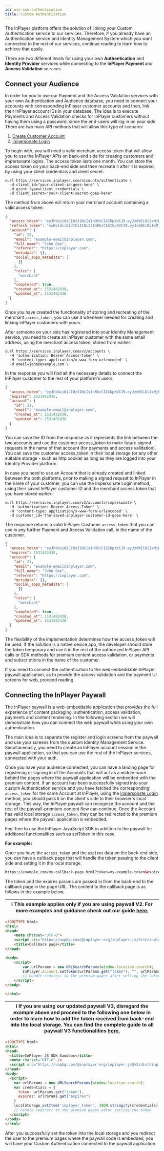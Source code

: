 ```yaml
---
id: use-own-authentication
title: Custom Authentication
---
```


The InPlayer platform offers the solution of linking your Custom Authentication service to our services. Therefore, if you already have an Authentication service and Identity Management System which you want connected to the rest of our services, continue reading to learn how to achieve that easily.  

There are two different levels for using your own **Authentication** and **Identity Provider** services while connecting to the **InPlayer Payment** and **Access Validation** services.

## Connect your Audience

In order for you to use our Payment and the Access Validation services with your own Authentication and Audience database, you need to connect your accounts with corresponding InPlayer customer accounts and then, link their InPlayer account IDs in your database. The idea is to execute Payments and Access Validation checks for InPlayer customers without having them using a password, since the end-users will log in on your side. There are two main API methods that will allow this type of scenario:

1. [Create Customer Account](https://docs.inplayer.com/api/accounts/#operation/v2createAccount) 
2. [Impersonate Login](https://docs.inplayer.com/api/accounts/#operation/v2impersonate) 

To begin with, you will need a valid merchant access token that will allow you to use the InPlayer APIs on back-end side for creating customers and impersonate logins. The access token lasts one month. You can store the access token on your back-end side and then recreate it after it is expired, by using your client credentials and client secret:

```curl
curl https://services.inplayer.com/accounts/authenticate \
  -d client_id="your-client-id-goes-here" \
  -d grant_type=client_credentials \
  -d client_secret="your-client-secret-goes-here"
```

The method from above will return your merchant account containing a valid access token:

```json
{
  "access_token": "eyJhbGciOiJIUzI1NiIsInR5cCI6IkpXVCJ9.eyJzdWIiOiIxMjM0NTY3ODkwIiwibmFtZSI6IkpvaG4gRG9lIiwiaWF0IjoxNTE2MjM5MDIyfQ.SflKxwRJSMeKKF2QT4fwpMeJf36POk6yJV_adQssw5c",
  "refresh_token": "swKbldciOiJIUzI1NiIsInR5cCI6IkpXVCJ9.eyJzdWIiOiIxMjM0NTY3ODkwIiwibmFtZSI6IkpvaG4gRG9lIiwiaWF0IjoxNTE2MjM5MDIyfQ.SflKxwRJSMeKKF2QT4fwpMeJf36POk6yJV_adWAdzCa",
  "account": {
    "id": 21,
    "email": "example-email@inplayer.com",
    "full_name": "John Doe",
    "referrer": "https://inplayer.com",
    "metadata": {},
    "social_apps_metadata": [
      {}
    ],
    "roles": [
      "merchant"
    ],
    "completed": true,
    "created_at": 1531482438,
    "updated_at": 1531482438
  }
}
```

Once you have created the functionality of storing and recreating of the merchant `access_token`, you can use it whenever needed for creating and linking InPlayer customers with yours.

After someone on your side has registered into your Identity Management service, you need to create an InPlayer customer with the same email address, using the merchant access token, stored from earlier:

```curl
curl https://services.inplayer.com/v2/accounts \
  -H 'authorization: Bearer Access-Token' \
  -H 'content-type: application/x-www-form-urlencoded' \
  -d email=john@example.com \
```

In the response you will find all the necessary details to connect the InPlayer customer to the rest of your platform's users.

```json 
{
  "access_token": "eyJhbGciOiJIUzI1NiIsInR5cCI6IkpXVCJ9.eyJzdWIiOiIxMjM0NTY3ODkwIiwibmFtZSI6IkpvaG4gRG9lIiwiaWF0IjoxNTE2MjM5MDIyfQ.SflKxwRJSMeKKF2QT4fwpMeJf36POk6yJV_adQssw5c",
  "expires": 1531482438,
  "account": {
    "id": 21,
    "email": "example-email@inplayer.com",
    "created_at": 1531482438,
    "updated_at": 1531482438
  }
}
```

You can save the ID from the response as it represents the link between the two accounts and use the customer access_token to make future signed requests in the name of that account (for payments and access validation). You can save the customer access_token in their local storage (or any other suitable storage - such as http cookie) as long as they are logged into your Identity Provider platform.

In case you need to use an Account that is already created and linked between the both platforms, prior to making a signed request to InPlayer in the name of your customer, you can use the Impersonate Login method, using their saved InPlayer customer ID and the merchant access token that you have stored earlier:

```curl 
curl https://services.inplayer.com/v2/accounts/impersonate \
  -H 'authorization: Bearer Access-Token' \
  -H 'content-type: application/x-www-form-urlencoded' \
  -d customer_id='the-saved-inplayer-customer-id-goes-here' \
```

The response returns a valid InPlayer Customer `access_token` that you can use in any further Payment and Access Validation call, in the name of the customer.

```json
{
  "access_token": "eyJhbGciOiJIUzI1NiIsInR5cCI6IkpXVCJ9.eyJzdWIiOiIxMjM0NTY3ODkwIiwibmFtZSI6IkpvaG4gRG9lIiwiaWF0IjoxNTE2MjM5MDIyfQ.SflKxwRJSMeKKF2QT4fwpMeJf36POk6yJV_adQssw5c",
  "expires": 1531482438,
  "account": {
    "id": 21,
    "email": "example-email@inplayer.com",
    "full_name": "John Doe",
    "referrer": "https://inplayer.com",
    "metadata": {},
    "social_apps_metadata": [
      {}
    ],
    "roles": [
      "merchant"
    ],
    "completed": true,
    "created_at": 1531482438,
    "updated_at": 1531482438
  }
}
```

The flexibility of the implementation determines how the access_token will be used. If the solution is a native device app, the developer should store the token temporary and use it in the rest of the authorized InPlayer API calls or SDK methods for premium content access validation, or payments and subscriptions in the name of the customer.

If you need to connect the authentication to the web-embeddable InPlayer paywall application, as to provide the access validation and the payment UI screens for web, proceed reading.

## Connecting the InPlayer Paywall

The InPlayer paywall is a web-embeddable application that provides the full experience of content packaging, authentication, access validation, payments and content rendering. In the following section we will demonstrate how you can connect the web paywall while using your own authentication.

The main idea is to separate the register and login screens from the paywall and use your screens from the custom Identity Management Service. Simultaneously, you need to create an InPlayer account session in the paywall application, so that you can use the rest of the InPlayer services, connected with your auth.

Once you have your audience connected, you can have a landing page for registering or signing in of the Accounts that will act as a middle-ware behind the pages where the paywall application will be embedded with the premium content. If an account has been successfully signed into your custom Authentication service and you have fetched the corresponding `access_token` for the same Account at InPlayer, using the [Impersonate Login](https://docs.inplayer.com/api/accounts/#operation/v2impersonate) method, you should pass it on the client's side to their browser's local storage. This way, the InPlayer paywall can recognize the account and the rest of the paywall-premium-content flow can continue. Once the Account has valid local storage `access_token`, they can be redirected to the premium pages where the paywall application is embedded.

Feel free to use the InPlayer JavaScript SDK in addition to the paywall for additional functionalities such as setToken in this case.

**For example:**

Once you have the `access_token` and the `expires` data on the back-end side, you can have a callback page that will handle the token passing to the client side and setting it in the local storage.

```html
https://example.com/my-callback-page.html?token=my-example-token&expires=token-expires
```
The token and the expires params are passed in from the back-end to the callback page in the page URL. The content to the callback page is as follows in the example below.

| ℹ️ This example applies only if you are using paywall V2. For more examples and guidance check out our guide [here.](https://developers.inplayer.com/docs/paywall2/) |
| --- |

```html
<!DOCTYPE html>
<html>
<head>
    <meta charset="UTF-8">
    <script src="https://unpkg.com/@inplayer-org/inplayer.js/dist/inplayer.umd.js"></script>
    <title>Callback page</title>
</head>

<body>
    <script>
        var urlParams = new URLSearchParams(window.location.search);
        InPlayer.Account.setToken(urlParams.get("token"), "", urlParams.get("expires")); 
        // handle redirect to the premium pages after setting the token
    </script>
</body>

</html> 
```

| ℹ️ If you are using our updated paywall V3, disregard the example above and proceed to the following one below in order to learn how to add the token received from back-end into the local storage. You can find the complete guide to all paywall V3 functionalities [here.](https://developers.inplayer.com/docs/paywall3/) |
| --- |

```html
<!DOCTYPE html>
<html>
<head>
  <title>InPlayer JS SDK Sandbox</title>
  <meta charset="UTF-8" />
  <script src="https://unpkg.com/@inplayer-org/inplayer.js@v3/dist/inplayer.min.js"></script>
</head>
<body>
  <script>
    var urlParams = new URLSearchParams(window.location.search);
    var credentials = { 
      token: urlParams.get("token"), 
      expires: urlParams.get("expires") 
    }
    localStorage.setItem('inplayer_token', JSON.stringify(credentials));
    // handle redirect to the premium pages after setting the token
  </script>
</body>
</html>
```

After you successfully set the token into the local storage and you redirect the user to the premium pages where the paywall code is embedded, you will have your Custom Authentication connected to the paywall application.
